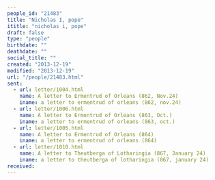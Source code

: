 ```yaml
---
people_id: "21483"
title: "Nicholas I, pope"
ititle: "nicholas i, pope"
draft: false
type: "people"
birthdate: ""
deathdate: ""
social_title: ""
created: "2013-12-19"
modified: "2013-12-19"
url: "/people/21483.html"
sent:
  - url: letter/1004.html
    name: A letter to Ermentrud of Orleans (862, Nov.24)
    iname: a letter to ermentrud of orleans (862, nov.24)
  - url: letter/1006.html
    name: A letter to Ermentrud of Orleans (863, Oct.)
    iname: a letter to ermentrud of orleans (863, oct.)
  - url: letter/1005.html
    name: A letter to Ermentrud of Orleans (864)
    iname: a letter to ermentrud of orleans (864)
  - url: letter/1010.html
    name: A letter to Theutberga of Lotharingia (867, January 24)
    iname: a letter to theutberga of lotharingia (867, january 24)
received:
---
```

